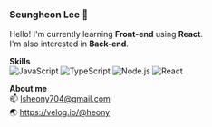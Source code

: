 ### Seungheon Lee 🌱
Hello! I'm currently learning **Front-end** using **React**.  
I'm also interested in **Back-end**.

**Skills**  
![JavaScript](https://img.shields.io/badge/-JavaScript-F7DF1E?style=flat-square&logo=JavaScript&logoColor=black) 
![TypeScript](https://img.shields.io/badge/-TypeScript-3178C6?style=flat-square&logo=TypeScript&logoColor=white) 
![Node.js](https://img.shields.io/badge/-Node.js-339933?style=flat-square&logo=Node.js&logoColor=white) 
![React](https://img.shields.io/badge/-React-61DAFB?style=flat-square&logo=React&logoColor=black)  

**About me**  
📫 lsheony704@gmail.com  <!-- ✨ notion.   -->  
🌏 https://velog.io/@heony



<!-- ### Top Langs
[![Top Langs](https://github-readme-stats.vercel.app/api/top-langs/?username=anuraghazra&layout=compact)](https://github.com/anuraghazra/github-readme-stats) -->

<!--
**SeungHe0n/SeungHe0n** is a ✨ _special_ ✨ repository because its `README.md` (this file) appears on your GitHub profile.

Here are some ideas to get you started:

- 🔭 I’m currently working on ...
- 🌱 I’m currently learning ...
- 👯 I’m looking to collaborate on ...
- 🤔 I’m looking for help with ...
- 💬 Ask me about ...
- 📫 How to reach me: ...
- 😄 Pronouns: ...
- ⚡ Fun fact: ...
-->
